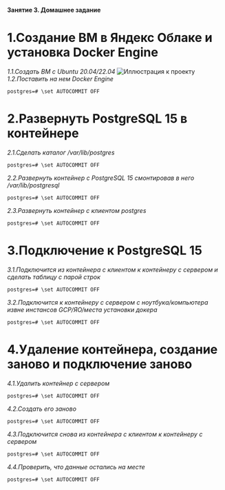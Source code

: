 **Занятие 3. Домашнее задание**
# 1.Создание ВМ в Яндекс Облаке и установка Docker Engine
*1.1.Создать ВМ с Ubuntu 20.04/22.04*
![Иллюстрация к проекту]([https://github.com/sadbytrue/egor_sizov_pg_advanced/blob/main/Screenshot_5.png](https://github.com/sadbytrue/egor_sizov_pg_advanced/blob/main/Screenshot_7.png))
*1.2.Поставить на нем Docker Engine*
```
postgres=# \set AUTOCOMMIT OFF
```
# 2.Развернуть PostgreSQL 15 в контейнере
*2.1.Сделать каталог /var/lib/postgres*
```
postgres=# \set AUTOCOMMIT OFF
```
*2.2.Развернуть контейнер с PostgreSQL 15 смонтировав в него /var/lib/postgresql*
```
postgres=# \set AUTOCOMMIT OFF
```
*2.3.Развернуть контейнер с клиентом postgres*
```
postgres=# \set AUTOCOMMIT OFF
```
# 3.Подключение к PostgreSQL 15
*3.1.Подключится из контейнера с клиентом к контейнеру с сервером и сделать таблицу с парой строк*
```
postgres=# \set AUTOCOMMIT OFF
```
*3.2.Подключится к контейнеру с сервером с ноутбука/компьютера извне инстансов GCP/ЯО/места установки докера*
```
postgres=# \set AUTOCOMMIT OFF
```
# 4.Удаление контейнера, создание заново и подключение заново
*4.1.Удалить контейнер с сервером*
```
postgres=# \set AUTOCOMMIT OFF
```
*4.2.Создать его заново*
```
postgres=# \set AUTOCOMMIT OFF
```
*4.3.Подключится снова из контейнера с клиентом к контейнеру с сервером*
```
postgres=# \set AUTOCOMMIT OFF
```
*4.4.Проверить, что данные остались на месте*
```
postgres=# \set AUTOCOMMIT OFF
```
